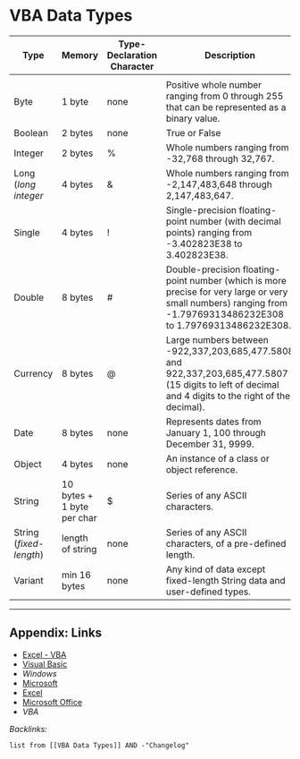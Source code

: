 # VBA Data Types

|Type|Memory|Type-Declaration Character|Description|
|----|------|--------------------------|-----------|
|||||
|Byte|1 byte|none|Positive whole number ranging from 0 through 255 that can be represented as a binary value.|
|Boolean|2 bytes|none|True or False|
|Integer|2 bytes|%|Whole numbers ranging from -32,768 through 32,767.|
|Long (*long integer*|4 bytes|&|Whole numbers ranging from -2,147,483,648 through 2,147,483,647.|
|Single|4 bytes|!|Single-precision floating-point number (with decimal points) ranging from -3.402823E38 to 3.402823E38.|
|Double|8 bytes|\#|Double-precision floating-point number (which is more precise for very large or very small numbers) ranging from -1.79769313486232E308 to 1.79769313486232E308.|
|Currency|8 bytes|@|Large numbers between -922,337,203,685,477.5808 and 922,337,203,685,477.5807 (15 digits to left of decimal and 4 digits to the right of the decimal).|
|Date|8 bytes|none|Represents dates from January 1, 100 through December 31, 9999.|
|Object|4 bytes|none|An instance of a class or object reference.|
|String|10 bytes + 1 byte per char|$|Series of any ASCII characters.|
|String (*fixed-length*)|length of string|none|Series of any ASCII characters, of a pre-defined length.|
|Variant|min 16 bytes|none|Any kind of data except fixed-length String data and user-defined types.|

---

## Appendix: Links

* [Excel - VBA](../3-Resources/Tools/Microsoft%20Office/Excel/Excel%20-%20VBA.md)
* [Visual Basic](../3-Resources/Tools/Microsoft%20Office/Excel/Excel%20-%20VBA.md)
* *Windows*
* [Microsoft](../2-Areas/MOCs/Microsoft.md)
* [Excel](../3-Resources/Tools/Microsoft%20Office/Excel/Excel.md)
* [Microsoft Office](../3-Resources/Tools/Microsoft%20Office/Microsoft%20Office.md)
* *VBA*

*Backlinks:*

````dataview
list from [[VBA Data Types]] AND -"Changelog"
````
